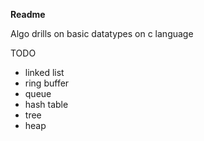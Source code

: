 **Readme**

Algo drills on basic datatypes on c language

TODO
- linked list
- ring buffer
- queue
- hash table
- tree
- heap
